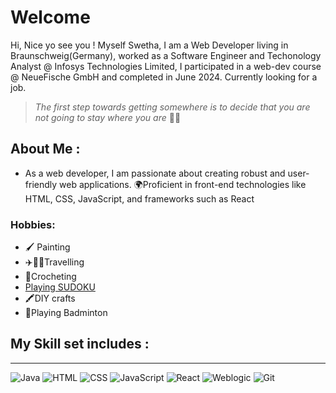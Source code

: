 # Welcome
Hi, Nice yo see you !
Myself Swetha, I am a Web Developer living in Braunschweig(Germany), worked as a Software Engineer and Techonology Analyst @ Infosys Technologies Limited, I participated in a web-dev course @ NeueFische GmbH and completed in June 2024.
Currently looking for a job.
  
> _The first step towards getting somewhere_
> _is to decide that you are not going to stay where you are_ 🎉🎉

## About Me :
- As a web developer, I am passionate about creating robust and user-friendly web applications. 🌍Proficient in front-end technologies like HTML, CSS, JavaScript, and frameworks such as React
### Hobbies:
- 🖌️ Painting
- ✈️🚢🧳Travelling
- 🧶Crocheting
- [Playing SUDOKU](https://github.com/SwethaJanardhana/SwethaJanardhana/assets/151828170/036bc6b0-1ce1-46dc-b590-e5a9e8a6e277)
- 🖍️DIY crafts
- 🏸Playing Badminton
  


## My Skill set includes :
---
 ![Java](https://cdn-icons-png.flaticon.com/128/226/226777.png) 
 ![HTML](https://cdn-icons-png.flaticon.com/128/5968/5968267.png)
 ![CSS](https://cdn-icons-png.flaticon.com/128/5968/5968242.png)
 ![JavaScript](https://cdn-icons-png.flaticon.com/128/1199/1199124.png)
 ![React]()
 ![Weblogic](https://cdn-icons-png.flaticon.com/128/23/23330.png)
 ![Git](https://cdn-icons-png.flaticon.com/128/2111/2111432.png)
